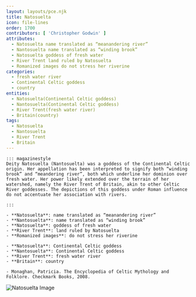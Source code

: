 ```yaml
---
layout: layouts/pce.njk
title: Natosuelta
icon: file-lines
order: 1700
contributors: [ 'Christopher Godwin' ]
attributes:
  - Natosuelta name translated as “meanandering river”
  - Nantosuelta name translated as “winding brook”
  - Natosuelta goddess of fresh water
  - River Trent land ruled by Natosuelta
  - Romanized images do not stress her riverine
categories:
  - fresh water river
  - Continental Celtic goddess
  - country
entities:
  - Natosuelta(Continental Celtic goddess)
  - Nantosuelta(Continental Celtic goddess)
  - River Trent(fresh water river)
  - Britain(country)
tags:
  - Natosuelta
  - Nantosuelta
  - River Trent
  - Britain
---
```

``` tab [group1:Info]
::: magazinestyle
Deity Natosuelta (Nantosuelta) was a goddess of the Continental Celtic origin. Her appellation has been interpreted to signify both “winding brook” and “meandering river”, both which underline her dominion over fresh water. Her power likely extended over the terrain of her watershed, namely the River Trent of Britain, akin to other Celtic River goddesses. The depictions of this goddess under Roman influence do not accentuate her association with rivers.

:::
```
``` tab [group1:Attributes]
- **Natosuelta**: name translated as “meanandering river”
- **Nantosuelta**: name translated as “winding brook”
- **Natosuelta**: goddess of fresh water
- **River Trent**: land ruled by Natosuelta
- **Romanized images**: do not stress her riverine
```
``` tab [group1:Entities]
- **Natosuelta**: Continental Celtic goddess
- **Nantosuelta**: Continental Celtic goddess
- **River Trent**: fresh water river
- **Britain**: country
```
``` tab [group1:Sources]
- Monaghan, Patricia. The Encyclopedia of Celtic Mythology and Folklore. Checkmark Books, 2008.
```
![Natosuelta Image](['https://upload.wikimedia.org/wikipedia/commons/6/6a/Nantosuelta_HistMusPfalz_3482a.jpg'])
